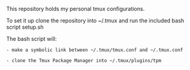 This repository holds my personal tmux configurations.

To set it up clone the repository into ~/.tmux and run the included bash script setup.sh

The bash script will:

	- make a symbolic link between ~/.tmux/tmux.conf and ~/.tmux.conf
	
	- clone the Tmux Package Manager into ~/.tmux/plugins/tpm
